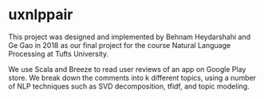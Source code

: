 # uxnlppair

This project was designed and implemented by Behnam Heydarshahi and Ge Gao in 2018 as our final project for the course Natural Language Processing at Tufts University.

We use Scala and Breeze to read user reviews of an app on Google Play store.
We break down the comments into k different topics, using a number of NLP techniques such as SVD decomposition, tfidf, and topic modeling.
